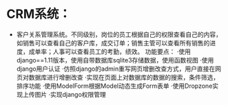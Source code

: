 # CRM系统：
  - 客户关系管理系统。不同级别，岗位的员工根据自己的权限查看自己的内容，如销售可以查看自己的客户库，成交订单；销售主管可以查看所有销售的进度，成单率；人事可以查看员工的考勤，绩效。
功能要点：
·使用django==1.11版本，使用自带数据库sqlite3存储数据，使用函数视图
·使用django用户认证
·仿照django的admin重写网页增删改查方式，用户直接在网页对数据库进行增删改查
·实现在页面上对数据库的数据的搜索，条件筛选，排序功能
·使用ModelForm根据Model动态生成Form表单
·使用Dropzone实现上传图片
·实现django权限管理
